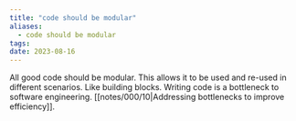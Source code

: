 ```yaml
---
title: "code should be modular"
aliases:
  - code should be modular
tags:
date: 2023-08-16
---
```


All good code should be modular. This allows it to be used and re-used in different scenarios. Like building blocks. Writing code is a bottleneck to software engineering. [[notes/000/10|Addressing bottlenecks to improve efficiency]].